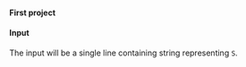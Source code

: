 #### First project

#### Input 
The input will be a single line containing string representing `S`.
